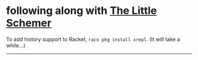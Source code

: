 # following along with [The Little Schemer]

To add history support to Racket, `raco pkg install xrepl`. (It will take a while...)

-------

[The Little Schemer]: https://smile.amazon.com/Little-Schemer-Daniel-P-Friedman/dp/0262560992

